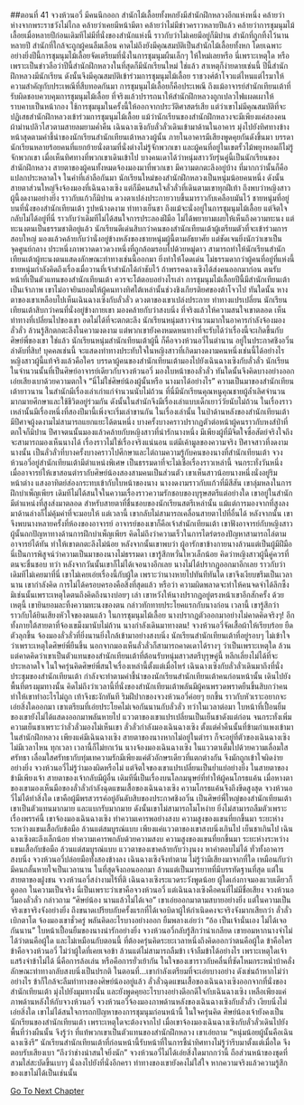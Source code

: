 ##ตอนที่ 41 จวงห้วนอวี่
มีคนนึกออก สำนักไม้เลื้อยทั้งหกยังมีสำนักฝึกหลวงอีกแห่งหนึ่ง คล้ายว่าห่างจากพระราชวังไม่ไกล คล้ายว่าเคยมีหน้ามีตา คล้ายว่าไม่มีข่าวคราวหลายปีแล้ว คล้ายว่าการชุมนุมไม้เลื้อยเมื่อหลายปีก่อนเดิมทีไม่มีที่นั่งของสำนักแห่งนี้ ราวกับว่าไม่เคยมีอยู่ก็มิปาน
สำนักที่ถูกทิ้งไว้นานหลายปี สำนักที่ใกล้จะถูกผู้คนลืมเลือน คาดไม่ถึงยังมีคุณสมบัติเป็นสำนักไม้เลื้อยทั้งหก โดยเฉพาะอย่างยิ่งปีนี้การชุมนุมไม้เลื้อยจัดเตรียมที่นั่งในการชุมนุมผืนเล็กๆ ให้ใหม่เลยหรือ นี่เพราะเหตุใด หรือเพราะเป็นข่าวลือว่าปีนี้สำนักฝึกหลวงในที่สุดก็มีนักเรียนใหม่
ใช่แล้ว สาเหตุก็ง่ายดายเช่นนี้ ปีนี้สำนักฝึกหลวงมีนักเรียน ดังนั้นจึงมีคุณสมบัติเข้าร่วมการชุมนุมไม้เลื้อย ราชวงศ์ต้าโจวแต่ไหนแต่ไรมาให้ความสำคัญกับประเพณีที่สืบทอดกันมา การชุมนุมไม้เลื้อยก็คือประเพณี ถึงแม้อาจารย์สำนักเทียนเต้าที่รับผิดชอบควบคุมการชุมนุมไม้เลื้อย ที่จริงแล้วปรารถนาให้สำนักฝึกหลวงถูกเปลวไฟแผดเผาให้ราบคาบเป็นหน้ากอง ใช้การชุมนุมในครั้งนี้ให้ออกจากประวัติศาสตร์เสีย แต่ว่าเขาไม่มีคุณสมบัติที่จะปฏิเสธสำนักฝึกหลวงเข้าร่วมการชุมนุมไม้เลื้อย แม้ว่านักเรียนของสำนักฝึกหลวงจะมีเพียงแค่สองคน
ผ้าม่านปลิวไสวตามสายลมยามค่ำคืน เฉินฉางเซิงกับลั่วลั่วเดินเข้ามาด้านในอาคาร มุ่งไปยังทิศทางข้างหน้าสุดตามคำชี้นำของนักเรียนสำนักเทียนเต้าหลวงผู้นั้น
ภายในอาคารมีเสียงพูดคุยกันดังขึ้นมา บรรดานักเรียนหลายร้อยคนที่แยกย้ายนั่งตามที่นั่งต่างไม่รู้จักพวกเขา และผู้คนที่อยู่ในเขตรั้วไม้พยุงหอมก็ไม่รู้จักพวกเขา เมื่อเห็นทิศทางที่พวกเขาเดินเข้าไป บางคนเดาได้ว่าหนุ่มสาววัยรุ่นคู่นี้เป็นนักเรียนของสำนักฝึกหลวง สายตาของผู้คนทั้งหมดจ้องมองมาที่พวกเขา มีความตกตะลึงอยู่บ้าง ที่มากกว่านั้นก็คือแปลกประหลาดใจ
ในคำที่เล่าลือกันมา นักเรียนใหม่ของสำนักฝึกหลวงเป็นหนุ่มน้อยคนหนึ่ง ดังนั้นสายตาส่วนใหญ่จึงจ้องมองที่เฉินฉางเซิง แต่ก็มีคนสนใจลั่วลั่วที่เดินตามเขาทุกฝีเท้า ถึงพบว่าหญิงสาวผู้นี้งดงามอย่างยิ่ง ราวกับแก้วก็มิปาน ดวงตาเปล่งประกายวาบขึ้นมาราวกับเคลือบมันไว้
ชายหนุ่มที่อยู่บนที่นั่งของสำนักเทียนเต้า รูปหน้างดงาม ท่าทางเย็นชา ถึงแม้จะนั่งอยู่ในการชุมนุมไม้เลื้อย แต่จิตใจกลับไม่ได้อยู่ที่นี่ ราวกับว่าเดิมทีไม่ได้สนใจการประลองฝีมือ ไม่ได้พยายามเผยให้เห็นถึงความทะนง แต่ทะนงตนเป็นธรรมชาติอยู่แล้ว
นักเรียนดีเด่นสิบกว่าคนของสำนักเทียนเต้าผู้เตรียมตัวที่จะเข้าร่วมการสอบใหญ่ มองแล้วคล้ายกับว่านั่งอยู่ข้างหลังของชายหนุ่มผู้นี้ตามอัธยาศัย แต่ชัดเจนยิ่งนักว่าเขาเป็นจุดศูนย์กลาง ประหนึ่งภาพวาดดาวดวงหนึ่งที่ถูกล้อมรอบไปด้วยหมู่ดาว สามารถทำให้นักเรียนสำนักเทียนเต้าผู้ทะนงตนแสดงลักษณะท่าทางเช่นนี้ออกมา ยิ่งทำให้โดดเด่น ไม่ธรรมดากว่าผู้คนที่อยู่ที่แห่งนี้
ชายหนุ่มกำลังคิดถึงเรื่องเมื่อวานที่เจ้าสำนักได้กำชับไว้ ถ้าพรรคฉางเซิงได้ส่งคนออกมาก่อน ตนรับหน้าที่เป็นตัวแทนของสำนักเทียนเต้า ควรจะโต้ตอบอย่างไรเล่า การชุมนุมไม้เลื้อยปีนี้มีสำนักเทียนเต้าเป็นเจ้าภาพ เขาไม่อาจยินยอมให้ผู้คนทางทิศใต้เหล่านั้นช่วงชิงเกียรติยศของต้าโจวไป
ทันใดนั้น หางตาของเขาเหลือบไปเห็นเฉินฉางเซิงกับลั่วลั่ว
ดวงตาของเขาเปล่งประกาย ท่าทางแปรเปลี่ยน
นักเรียนเทียนเต้าสิบกว่าคนที่นั่งอยู่ข้างกายเขา มองคล้ายกับว่าสงบนิ่ง ที่จริงแล้วให้ความสนใจเขาตลอด เห็นท่าทางที่เปลี่ยนไปของเขา อดไม่ได้ที่จะตกตะลึง นักเรียนหนุ่มสาวจำนวนมากในอาคารกำลังจ้องมองลั่วลั่ว ล้วนรู้สึกตกตะลึงในความงดงาม แต่พวกเขายังคงหมดหนทางที่จะรับได้ว่าเรื่องนี้จะเกิดขึ้นกับศิษย์พี่ของเขา
ใช่แล้ว นักเรียนหนุ่มสำนักเทียนเต้าผู้นี้ ก็คือจวงห้วนอวี่ในตำนาน อยู่ในประกาศชิงอวิ๋นลำดับที่สิบ!
บุคคลเช่นนี้ จะแสดงท่าทางประทับใจในหญิงสาวที่เกิดมางดงามคนหนึ่งเช่นนี้ได้อย่างไร
หญิงสาวผู้นี้แท้จริงแล้วคือใคร บรรดาผู้คนของสำนักเทียนเต้ามองไปยังเฉินฉางเซิงกับลั่วลั่ว นักเรียนในจำนวนนั้นที่เป็นศิษย์อาจารย์เดียวกับจวงห้วนอวี่ มองใบหน้าของลั่วลั่ว ทันใดนั้นจึงคิดบางอย่างออก เอ่ยเสียงเบาด้วยความตกใจ “นี่ไม่ใช่ศิษย์น้องผู้นั้นหรือ นางมาได้อย่างไร”
ความเป็นมาของสำนักเทียนเต้ายาวนาน ในสำนักมีเรื่องเล่าเก่าแก่จำนวนนับไม่ถ้วน ที่นี่มีนักเรียนคุณหนูคุณชายผู้ล้ำเลิศจำนวนมากมายศึกษาและใช้ชีวิตอยู่ร่วมกัน ดังนั้นในสำนักจึงมีเรื่องเล่าแบบเด็กเยาว์วัยนับไม่ถ้วน ในเรื่องราวเหล่านั้นมีเรื่องหนึ่งที่สองปีมานี้เพิ่งจะเริ่มเล่าขานกัน
ในเรื่องเล่านั้น ในป่าด้านหลังของสำนักเทียนเต้า มีปีศาจผู้งดงามไม่สามารถแยกแยะได้ตนหนึ่ง บางครั้งบางคราวปรากฏตัวต่อหน้าผู้คนราวกับหงส์ป่าที่ตกใจก็มิปาน ปีศาจตนนั้นมองแล้วคล้ายกับหญิงสาวที่น่ารักนางหนึ่ง มีเพียงผู้ที่มีจิตใจซื่อสัตย์จริงใจถึงจะสามารถมองเห็นนางได้
เรื่องราวไม่ใช่เรื่องจริงแน่นอน แต่มีเค้ามูลของความจริง ปีศาจสาวที่งดงามนางนั้น เป็นลั่วลั่วที่บางครั้งบางคราวไปศึกษาและไต่ถามความรู้กับคนของนางที่สำนักเทียนเต้า
จวงห้วนอวี่อยู่สำนักเทียนเต้ามีตำแหน่งพิเศษ เป็นธรรมดาที่จะไม่เชื่อเรื่องราวเหล่านี้ จนกระทั่งวันหนึ่ง เมื่ออาจารย์ให้เขาสอนตำรากับศิษย์น้องสองสามคนเป็นส่วนตัว เขาเห็นสาวน้อยนางหนึ่งนั่งอยู่ริมหน้าต่าง แสงอาทิตย์ส่องกระทบเข้ากับใบหน้าของนาง นางงดงามราวกับแก้วที่มีสีสัน
เขาลุ่มหลงในการฝึกบำเพ็ญเพียร เดิมทีไม่ได้สนใจในความเรื่องราวความรักชอบของบุรุษสตรีแต่อย่างใด เขาอยู่ในสำนักมีตำแหน่งที่สูงส่งมาตลอด สำหรับสายตาที่ชื่นชอบของนักเรียนสตรีเหล่านั้น แม้แต่การมองจากที่สูงลงมาด้านล่างก็ไม่คุ้มค่าที่จะมอบให้ แต่เวลานี้ เขากลับไม่สามารถเคลื่อนสายตาไปที่อื่นได้
หลังจากนั้น เขาจึงพบนางหลายครั้งที่ห้องของอาจารย์
อาจารย์ของเขาก็คือเจ้าสำนักเทียนเต้า เขาฟังอาจารย์กับหญิงสาวผู้นั้นถกปัญหาทางด้านการฝึกบำเพ็ญเพียร คิดไม่ถึงว่าความเร็วในการไตร่ตรองปัญหาสามารถไล่ตามอาจารย์ได้ทัน ทำให้เขาตกตะลึงไม่น้อย หลังจากนั้นเขาพบว่า ผู้อารักขาข้างกายนางล้วนแต่เป็นผู้มีฝีมือ นี่เป็นการพิสูจน์ว่าความเป็นมาของนางไม่ธรรมดา
เขารู้สึกหวั่นไหวเล็กน้อย คิดว่าหญิงสาวผู้นี้คู่ควรที่ตนจะชื่นชอบ
ทว่า หลังจากวันนั้นเขาก็ไม่ได้เจอนางอีกเลย
นางไม่ได้ปรากฏออกมาอีกเลย ราวกับว่าเดิมทีไม่เคยมาที่นี่
เขาไม่เคยเอ่ยเรื่องนี้กับผู้ใด เพราะว่านางหายไปทันทีทันใด เขาจึงเงียบขรึมเป็นเวลานาน เขากำลังคิด การไม่ได้ครอบครองคือสิ่งที่สุดแล้ว หรือว่า ความผิดพลาดจะทำให้คนจดจำได้ลึกซึ้ง มิเช่นนั้นเพราะเหตุใดตนถึงคิดถึงนางบ่อยๆ เล่า
เขาหวังให้นางปรากฏอยู่ตรงหน้าเขาอีกสักครั้ง
ด้วยเหตุนี้ เขายินยอมละทิ้งความทะนงของตน กล่าวทักทายประโยคแรกกับนางก่อน
เวลานี้ เขารู้สึกว่าราวกับได้ยินเสียงหัวใจของตนแล้ว
ในการชุมนุมไม้เลื้อย นางปรากฏตัวออกมาอย่างไม่คาดคิดจริงๆ!
อีกทั้งภายใต้สายตาที่จ้องเขม็งมานับไม่ถ้วน นางกำลังเดินมาทางตน!
จวงห้วนอวี่จัดเสื้อผ้าให้เรียบร้อย ยืดตัวลุกขึ้น จ้องมองลั่วลั่วที่ยิ่งนานยิ่งใกล้เข้ามาอย่างสงบนิ่ง
นักเรียนสำนักเทียนเต้าที่อยู่รอบๆ ไม่เข้าใจว่าเพราะเหตุใดศิษย์พี่ยืนขึ้น นอกจากมองเห็นลั่วลั่วก็สามารถคาดเดาได้รางๆ ว่าเป็นเพราะเหตุใด ล้วนแต่คาดคิดว่าเขาเป็นตัวแทนของสำนักเทียนเต้าที่ต้อนรับหนุ่มสาวสตรีบุรุษคู่นี้ หลีกเลี่ยงไม่ได้ที่จะประหลาดใจ ในใจครุ่นคิดศิษย์พี่สนใจเรื่องเหล่านี้ตั้งแต่เมื่อไหร่
เฉินฉางเซิงกับลั่วลั่วเดินมาถึงที่นั่งประชุมของสำนักเทียนเต้า กำลังจะทำตามคำชี้นำของนักเรียนสำนักเทียนเต้าคนก่อนหน้านั้น เดินไปยังพื้นที่ตรงมุมทางนั้น คิดไม่ถึงว่าเวลานี้ที่นั่งของสำนักเทียนเต้าพลันมีผู้คนพรวดพราดยืนขึ้นสิบกว่าคน ทำให้เขาทำอะไรไม่ถูก เท้าจึงชะงักทันที
ริมฝีปากของจวงห้วนอวี่ค่อยๆ ยกขึ้น ราวกับหัวเราะอยากจะเอ่ยสิ่งใดออกมา
เขาเตรียมที่เอ่ยประโยคไม่เจอกันนานกับลั่วลั่ว
ทว่าในเวลาต่อมา ใบหน้าที่เปื้อนยิ้มของเขายังไม่ได้แสดงออกมาพลันหายไป แววตาของเขาแปรเปลี่ยนเป็นเย็นชาดังแต่ก่อน จนกระทั่งเพิ่มความเย็นชาเพราะว่าลั่วลั่วมองไม่เห็นเขา
ลั่วลั่วกำลังมองเฉินฉางเซิง
ตั้งแต่ค่ำคืนนั้นที่ข้ามกำแพงเข้ามาในสำนักฝึกหลวง เพียงแค่มีเฉินฉางเซิง สายตาของนางหากไม่อยู่ในตำรา ก็จะอยู่ที่ตัวของเฉินฉางเซิง ไม่มีเวลาไหน ทุกเวลา เวลานี้ก็ไม่ยกเว้น
นางจ้องมองเฉินฉางเซิง ในแววตาเต็มไปด้วยความเลื่อมใสศรัทธา
เลื่อมใสศรัทธากับทุ่มเทความรักมีเพียงแค่ตัวอักษรเดียวที่แตกต่างกัน จึงมักถูกเข้าใจผิดง่ายอย่างยิ่ง
จวงห้วนอวี่ไม่รู้ว่ามองผิดหรือไม่ แต่จิตใจของเขาแปรเปลี่ยนเป็นย่ำแย่อย่างยิ่ง
ในสายตาของข้ามีเพียงเจ้า สายตาของเจ้ากลับมีผู้อื่น เดิมทีนี่เป็นเรื่องบนโลกมนุษย์ที่ทำให้ผู้คนโกรธแค้น
เมื่อหางตาของเขามองเห็นมือของลั่วลั่วกำลังฉุดแขนเสื้อของเฉินฉางเซิง ความโกรธแค้นจึงถึงขีดสูงสุด
จวงห้วนอวี่ไม่ได้ทำสิ่งใด
เขาคือผู้มีพรสวรรค์อยู่อันดับสิบของประกาศชิงอวิ๋น เป็นศิษย์พี่ใหญ่ของสำนักเทียนเต้า เขาเป็นตัวแทนมากมาย และแบกรับมากมาย
ดังนั้นเขาไม่สามารถโมโหง่าย ยิ่งไม่สามารถลืมตัวเพราะเรื่องพรรค์นี้
เขาจ้องมองเฉินฉางเซิง ทำความเคารพอย่างสงบ
ความสูงของแขนที่ยกขึ้นมา ระยะห่างระหว่างแขนเสื้อกับข้อมือ ล้วนแต่สมบูรณ์แบบ
เพียงแค่แววตาของเขาสงบนิ่งเกินไป เย็นชาเกินไป
เฉินฉางเซิงตะลึงเล็กน้อย ทำความเคารพกลับด้วยความสงบ
ความสูงของแขนที่ยกขึ้นมา ระยะห่างระหว่างแขนเสื้อกับข้อมือ ล้วนแต่สมบูรณ์แบบ
แววตาของเขาคล้ายกับว่างุนงง หาคำตอบไม่ได้
ทั่วทั้งอาคารสงบนิ่ง
จวงห้วนอวี่ปล่อยมือทั้งสองข้างลง
เฉินฉางเซิงจึงทำตาม
ไม่รู้ว่ามีเสียงมาจากที่ใด เหมือนกับว่ามีคนกลั้นหายใจเป็นเวลานาน ในที่สุดจึงถอนออกมา
ล้วนแต่เป็นมารยาทที่มีบรรทัดฐานที่สุด แต่ในสายตาของฝูงชน จวงห้วนอวี่สง่างามไร้ที่ติ เฉินฉางเซิงระแวดระวังพูดน้อย ผู้ใดเก่งกาจมองแวบเดียวก็ดูออก
ในความเป็นจริง นี่เป็นเพราะว่าเขาคือจวงห้วนอวี่ แต่เฉินฉางเซิงคือคนที่ไม่มีชื่อเสียง
จวงห้วนอวี่มองลั่วลั่ว กล่าวถาม “ศิษย์น้อง นานแล้วไม่ได้เจอ”
เขาเอ่ยออกมาตามสบายอย่างยิ่ง แต่ในความเป็นจริงเขาจริงจังอย่างยิ่ง ถึงขนาดเปรียบกับครั้งแรกที่ได้เจอบิดาผู้ให้กำเนิดคงจะจริงจังมากเสียกว่า
ลั่วลั่วเบิกตาโต จ้องมองเขาชั่วครู่ พลันคิดอะไรบางอย่างออก ยิ้มพลางเอ่ยว่า “อ้อ เป็นเจ้านั่นเอง ไม่ได้เจอกันนาน”
ใบหน้าเปื้อนยิ้มของนางน่ารักอย่างยิ่ง
จวงห้วนอวี่กลับรู้สึกว่าน่าเกลียด
เขายอมหากนางจำไม่ได้ว่าตนคือผู้ใด และไม่เหมือนกับตอนนี้ ที่ต้องครุ่นคิดระยะเวลาหนึ่งถึงคิดออกว่าตนคือผู้ใด
ข้าคือใคร ข้าคือจวงห้วนอวี่
ไม่ว่าผู้ใดที่เคยเจอข้า ล้วนแต่ไม่สามารถลืมข้า
เจ้าลืมข้าได้อย่างไร
เพราะเหตุใดเจ้าแสร้งจำข้าไม่ได้
นี่คือการล้อเล่น หรือคือการยั่วเย้ากัน
ในใจของเขาราวกับคลื่นที่ซัดโหมกระหน่ำบ้าคลั่ง ลักษณะท่าทางกลับสงบนิ่งเป็นปรกติ
ในตอนที่...เขากำลังเตรียมที่จะเอ่ยบางอย่าง ดังเช่นถ้าหากไม่ว่าอย่างไร ข้าก็ใกล้จะลืมท่าทางของศิษย์น้องอยู่แล้ว ลั่วลั่วฉุดแขนเสื้อของเฉินฉางเซิงออกจากที่นั่งของสำนักเทียนเต้า มุ่งไปยังมุมทางนั้น และยังพูดคุยอะไรบางอย่างดีอกดีใจกับเฉินฉางเซิง
เหลือเพียงแค่ภาพด้านหลังให้กับจวงห้วนอวี่
จวงห้วนอวี่จ้องมองภาพด้านหลังของเฉินฉางเซิงกับลั่วลั่ว เงียบนิ่งไม่เอ่ยสิ่งใด
เขาไม่ได้สนใจการถกปัญหาของการชุมนุมก่อนหน้านี้ ในใจครุ่นคิด ศิษย์น้องเจ้ายังคงเป็นนักเรียนของสำนักเทียนเต้า เพราะเหตุใดจะต้องจากไป
เมื่อเขาจ้องมองเฉินฉางเซิงกับลั่วลั่วเดินไปยังพื้นที่ว่างผืนนั้น จึงรู้ว่า ที่แท้พวกเขาเป็นตัวแทนของสำนักฝึกหลวง
เขาเอ่ยถาม “หนุ่มน้อยผู้นั้นคือเฉินฉางเซิงรึ”
นักเรียนสำนักเทียนเต้าที่ก่อนหน้านี้รับหน้าที่ในการชี้นำทิศทางไม่รู้ว่ารีบมาตั้งแต่เมื่อใด จึงตอบรับเสียงเบา
“ถึงว่าช่างน่าสนใจยิ่งนัก”
จวงห้วนอวี่ไม่ได้เอ่ยสิ่งใดมากกว่านี้ ถือส่วนหน้าของชุดที่สวมใส่สะบัดขึ้นเบาๆ นั่งลงไปยังที่นั่งอีกครา
ท่าทางของเขายังคงไม่ใส่ใจ หากความจริงแล้วความรู้สึกของเขาไม่ได้เป็นเช่นนั้น




[Go To Next Chapter]( ./43.md)